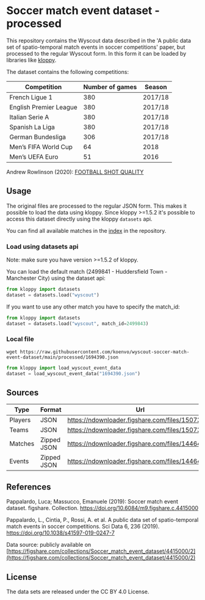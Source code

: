 # Soccer match event dataset - processed

This repository contains the Wyscout data described in the 'A public data set of spatio-temporal match events in soccer competitions' paper, but processed to the regular Wyscout form. In this form it can be loaded by libraries like [kloppy](https://kloppy.pysport.org).

The dataset contains the following competitions:

| Competition | Number of games | Season |
|-------------|-----------------|--------| 
| French Ligue 1 | 380 | 2017/18 |
| English Premier League | 380 | 2017/18 |
| Italian Serie A | 380 | 2017/18
| Spanish La Liga | 380 | 2017/18
| German Bundesliga | 306 | 2017/18
| Men’s FIFA World Cup | 64 | 2018
| Men’s UEFA Euro | 51 | 2016

Andrew Rowlinson (2020): [FOOTBALL SHOT QUALITY](https://aaltodoc.aalto.fi/bitstream/handle/123456789/45953/master_Rowlinson_Andrew_2020.pdf?sequence=1&isAllowed=y)

## Usage

The original files are processed to the regular JSON form. This makes it possible to load the data using kloppy. Since kloppy >=1.5.2 it's possible to access this dataset directly using the kloppy `datasets` api.

You can find all available matches in the [index](processed/README.md) in the repository.


### Load using datasets api

Note: make sure you have version >=1.5.2 of kloppy.

You can load the default match (2499841 - Huddersfield Town - Manchester City) using the dataset api:

```python   
from kloppy import datasets
dataset = datasets.load("wyscout")
```

If you want to use any other match you have to specify the match_id:


```python   
from kloppy import datasets
dataset = datasets.load("wyscout", match_id=2499843)
```


### Local file

```shell script
wget https://raw.githubusercontent.com/koenvo/wyscout-soccer-match-event-dataset/main/processed/1694390.json

```
```python
from kloppy import load_wyscout_event_data
dataset = load_wyscout_event_data("1694390.json")
```

## Sources

| Type | Format | Url |
|------|--------|-----|
| Players | JSON | https://ndownloader.figshare.com/files/15073721 |
| Teams | JSON | https://ndownloader.figshare.com/files/15073697 |
| Matches | Zipped JSON | https://ndownloader.figshare.com/files/14464622 |
| Events | Zipped JSON | https://ndownloader.figshare.com/files/14464685 |  


## References

Pappalardo, Luca; Massucco, Emanuele (2019): Soccer match event dataset. figshare. Collection. https://doi.org/10.6084/m9.figshare.c.4415000

Pappalardo, L., Cintia, P., Rossi, A. et al. A public data set of spatio-temporal match events in soccer competitions. Sci Data 6, 236 (2019). https://doi.org/10.1038/s41597-019-0247-7

Data source: publicly available on [https://figshare.com/collections/Soccer_match_event_dataset/4415000/2](https://figshare.com/collections/Soccer_match_event_dataset/4415000/2)

## License

The data sets are released under the CC BY 4.0 License.
